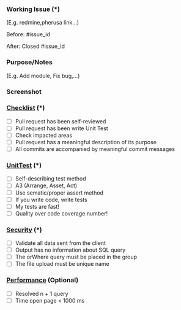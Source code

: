 ### Working Issue (*)
(E.g. redmine,pherusa link...)

Before: #issue_id

After: Closed #issue_id

### Purpose/Notes
(E.g. Add module, Fix bug,...)

### Screenshot

### [Checklist](https://github.com/the-cev7/checklist-code-review#heavy_check_mark-1-pull-request-has-been-self-reviewed) (*)
- [ ] Pull request has been self-reviewed
- [ ] Pull request has been write Unit Test
- [ ] Check impacted areas
- [ ] Pull request has a meaningful description of its purpose
- [ ] All commits are accompanied by meaningful commit messages

### [UnitTest](https://github.com/the-cev7/checklist-code-review#heavy_check_mark-6-self-describing-test-method) (*)
- [ ] Self-describing test method
- [ ] A3 (Arrange, Asset, Act)
- [ ] Use sematic/proper assert method
- [ ] If you write code, write tests
- [ ] My tests are fast!
- [ ] Quality over code coverage number!

### [Security](https://github.com/the-cev7/checklist-code-review#heavy_check_mark-12-validate-all-data-sent-from-the-client) (*)
- [ ] Validate all data sent from the client
- [ ] Output has no information about SQL query
- [ ] The orWhere query must be placed in the group
- [ ] The file upload must be unique name

### [Performance](https://github.com/the-cev7/checklist-code-review#heavy_check_mark-16-resolved-n--1-query)  (Optional)
- [ ] Resolved n + 1 query
- [ ] Time open page < 1000 ms

